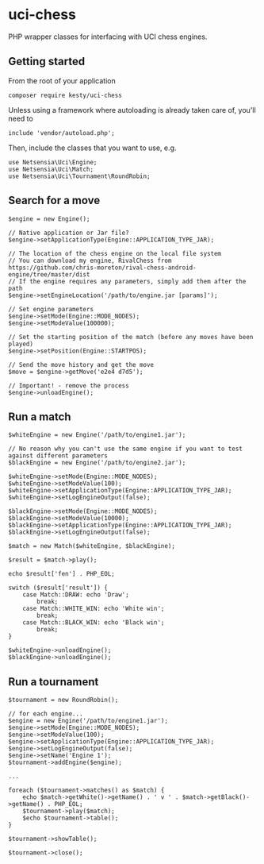 # uci-chess

PHP wrapper classes for interfacing with UCI chess engines. 

## Getting started

From the root of your application

    composer require kesty/uci-chess
    
Unless using a framework where autoloading is already taken care of, you'll need to

    include 'vendor/autoload.php';
    
Then, include the classes that you want to use, e.g.

    use Netsensia\Uci\Engine;
    use Netsensia\Uci\Match;
    use Netsensia\Uci\Tournament\RoundRobin;
    
## Search for a move

    $engine = new Engine();

    // Native application or Jar file?
    $engine->setApplicationType(Engine::APPLICATION_TYPE_JAR);
        
    // The location of the chess engine on the local file system
    // You can download my engine, RivalChess from https://github.com/chris-moreton/rival-chess-android-engine/tree/master/dist
    // If the engine requires any parameters, simply add them after the path
    $engine->setEngineLocation('/path/to/engine.jar [params]');
    
    // Set engine parameters
    $engine->setMode(Engine::MODE_NODES);
    $engine->setModeValue(100000);
    
    // Set the starting position of the match (before any moves have been played)
    $engine->setPosition(Engine::STARTPOS);
    
    // Send the move history and get the move
    $move = $engine->getMove('e2e4 d7d5');
    
    // Important! - remove the process
    $engine->unloadEngine();
    
## Run a match

    $whiteEngine = new Engine('/path/to/engine1.jar');
    
    // No reason why you can't use the same engine if you want to test against different parameters
    $blackEngine = new Engine('/path/to/engine2.jar');
    
    $whiteEngine->setMode(Engine::MODE_NODES);
    $whiteEngine->setModeValue(100);
    $whiteEngine->setApplicationType(Engine::APPLICATION_TYPE_JAR);
    $whiteEngine->setLogEngineOutput(false);
    
    $blackEngine->setMode(Engine::MODE_NODES);
    $blackEngine->setModeValue(10000);
    $blackEngine->setApplicationType(Engine::APPLICATION_TYPE_JAR);
    $blackEngine->setLogEngineOutput(false);
    
    $match = new Match($whiteEngine, $blackEngine);
    
    $result = $match->play();
    
    echo $result['fen'] . PHP_EOL;
    
    switch ($result['result']) {
        case Match::DRAW: echo 'Draw';
            break;
        case Match::WHITE_WIN: echo 'White win';
            break;
        case Match::BLACK_WIN: echo 'Black win';
            break;
    }
    
    $whiteEngine->unloadEngine();
    $blackEngine->unloadEngine();

## Run a tournament

    $tournament = new RoundRobin();
 
    // for each engine...   
    $engine = new Engine('/path/to/engine1.jar');
    $engine->setMode(Engine::MODE_NODES);
    $engine->setModeValue(100);
    $engine->setApplicationType(Engine::APPLICATION_TYPE_JAR);
    $engine->setLogEngineOutput(false);
    $engine->setName('Engine 1');
    $tournament->addEngine($engine);
    
    ...
    
    foreach ($tournament->matches() as $match) {
        echo $match->getWhite()->getName() . ' v ' . $match->getBlack()->getName() . PHP_EOL;
        $tournament->play($match);
        $echo $tournament->table();
    }
    
    $tournament->showTable();
    
    $tournament->close();
    
